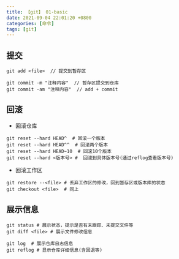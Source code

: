 ```yaml
---
title: 【git】 01-basic
date: 2021-09-04 22:01:20 +0800
categories: [命令]
tags: [git]
---
```


## 提交
```shell
git add <file>  // 提交到暂存区

git commit -m "注释内容"  // 暂存区提交到仓库
git commit -am "注释内容"  // add + commit
```
## 回滚

- 回滚仓库

```shell
git reset --hard HEAD^  # 回滚一个版本
git reset --hard HEAD^^  # 回滚两个版本
git reset --hard HEAD~10  # 回滚10个版本
git reset --hard <版本号> #  回滚到具体版本号(通过reflog查看版本号)
```
- 回滚工作区

```shell
git restore --<file> # 丢弃工作区的修改，回到暂存区或版本库的状态
git checkout <file>  # 同上
```

## 展示信息
```shell
git status # 展示状态，提示是否有未跟踪、未提交文件等
git diff <file> # 展示文件修改信息

git log  # 展示仓库日志信息
git reflog # 显示仓库详细信息(含回退等)
```